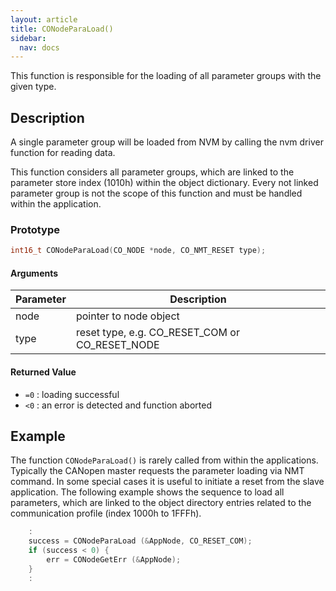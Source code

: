 ```yaml
---
layout: article
title: CONodeParaLoad()
sidebar:
  nav: docs
---
```


This function is responsible for the loading of all parameter groups with the given type.

<!--more-->

## Description

A single parameter group will be loaded from NVM by calling the nvm driver function for reading data.

This function considers all parameter groups, which are linked to the parameter store index (1010h) within the object dictionary. Every not linked parameter group is not the scope of this function and must be handled within the application.

### Prototype

```c
int16_t CONodeParaLoad(CO_NODE *node, CO_NMT_RESET type);
```

#### Arguments

| Parameter | Description |
| --- | --- |
| node | pointer to node object |
| type | reset type, e.g. CO_RESET_COM or CO_RESET_NODE |

#### Returned Value

- `=0` : loading successful
- `<0` : an error is detected and function aborted

## Example

The function `CONodeParaLoad()` is rarely called from within the applications. Typically the CANopen master requests the parameter loading via NMT command. In some special cases it is useful to initiate a reset from the slave application. The following example shows the sequence to load all parameters, which are linked to the object directory entries related to the communication profile (index 1000h to 1FFFh).

```c
    :
    success = CONodeParaLoad (&AppNode, CO_RESET_COM);
    if (success < 0) {
        err = CONodeGetErr (&AppNode);
    }
    :
```
